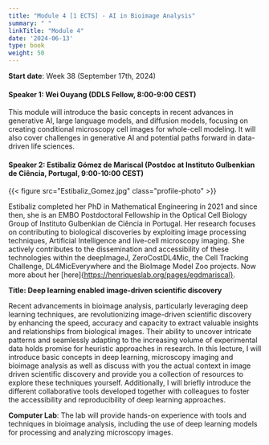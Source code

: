```yaml
---
title: "Module 4 [1 ECTS] - AI in Bioimage Analysis"
summary: " "
linkTitle: "Module 4"
date: '2024-06-13'
type: book
weight: 50
---
```

<style>
  .profile-photo {
    width: 150px; /* Adjust the width as needed */
    height: auto; /* This keeps the aspect ratio of the image */
    display: block;
    margin-left: auto;
    margin-right: auto;
  }
</style>

**Start date**: Week 38 (September 17th, 2024)

<!-- needs to be updated -->
#### Speaker 1: Wei Ouyang (DDLS Fellow, 8:00-9:00 CEST)

This module will introduce the basic concepts in recent advances in generative AI, large language models, and diffusion models, focusing on creating conditional microscopy cell images for whole-cell modeling. It will also cover challenges in generative AI and potential paths forward in data-driven life sciences.

<!-- has been updated -->
#### Speaker 2: Estibaliz Gómez de Mariscal (Postdoc at Instituto Gulbenkian de Ciência, Portugal, 9:00-10:00 CEST)

{{< figure src="Estibaliz_Gomez.jpg" class="profile-photo" >}}

Estibaliz completed her PhD in Mathematical Engineering in 2021 and since then, she is an EMBO Postdoctoral Fellowship in the Optical Cell Biology Group of Instituto Gulbenkian de Ciência in Portugal. Her research focuses on contributing to biological discoveries by exploiting image processing techniques, Artificial Intelligence and live-cell microscopy imaging. She actively contributes to the dissemination and accessibility of these technologies within the deepImageJ, ZeroCostDL4Mic, the Cell Tracking Challenge, DL4MicEverywhere and the BioImage Model Zoo projects. Now more about her [here]{https://henriqueslab.org/pages/egdmariscal}.

**Title: Deep learning enabled image-driven scientific discovery**

Recent advancements in bioimage analysis, particularly leveraging deep learning techniques, are revolutionizing image-driven scientific discovery by enhancing the speed, accuracy and capacity to extract valuable insights and relationships from biological images. Their ability to uncover intricate patterns and seamlessly adapting to the increasing volume of experimental data holds promise for heuristic approaches in research. In this lecture, I will introduce basic concepts in deep learning, microscopy imaging and bioimage analysis as well as discuss with you the actual context in image driven scientific discovery and provide you a collection of resources to explore these techniques yourself. Additionally, I will briefly introduce the different collaborative tools developed together with colleagues to foster the accessibility and reproducibility of deep learning approaches. 

<!-- needs to be updated -->
**Computer Lab**: The lab will provide hands-on experience with tools and techniques in bioimage analysis, including the use of deep learning models for processing and analyzing microscopy images.